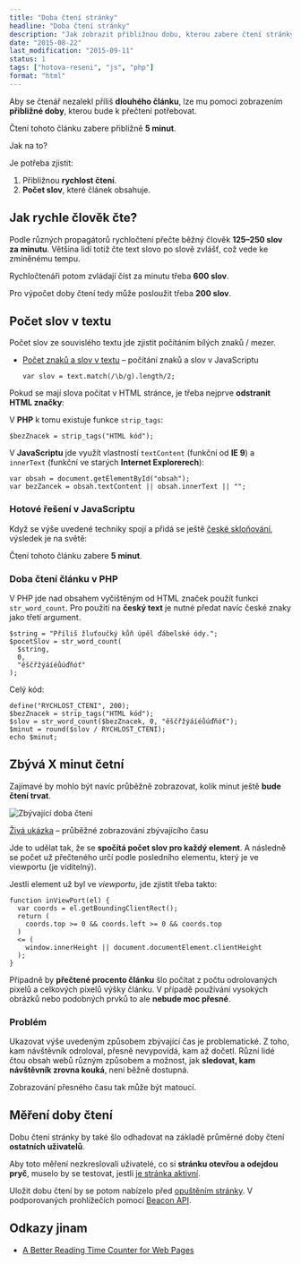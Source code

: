 ```yaml
---
title: "Doba čtení stránky"
headline: "Doba čtení stránky"
description: "Jak zobrazit přibližnou dobu, kterou zabere čtení stránky."
date: "2015-08-22"
last_modification: "2015-09-11"
status: 1
tags: ["hotova-reseni", "js", "php"]
format: "html"
---
```


<p>Aby se čtenář nezalekl příliš <b>dlouhého článku</b>, lze mu pomoci zobrazením <b>přibližné doby</b>, kterou bude k přečtení potřebovat.</p>

<p class="soft">Čtení tohoto článku zabere přibližně <b id="doba">5 minut</b>.</p>

<p>Jak na to?</p>

<p>Je potřeba zjistit:</p>

<ol> 
  <li>Přibližnou <b>rychlost čtení</b>.</li>
  
  <li><b>Počet slov</b>, které článek obsahuje.</li>
</ol>





<h2 id="rychlost">Jak rychle člověk čte?</h2>

<p>Podle různých propagátorů rychločtení přečte běžný člověk <b>125–250 slov za minutu</b>. Většina lidí totiž čte text slovo po slově zvlášť, což vede ke zmíněnému tempu.</p>

<p>Rychločtenáři potom zvládají číst za minutu třeba <b>600 slov</b>.</p>

<p>Pro výpočet doby čtení tedy může posloužit třeba <b>200 slov</b>.</p>






<h2 id="pocet-slov">Počet slov v textu</h2>

<p>Počet slov ze souvislého textu jde zjistit počítáním bílých znaků / mezer.</p>

<div class="internal-content">
  <ul>
    <li>
      <p><a href="/pocet-znaku">Počet znaků a slov v textu</a> – počítání znaků a slov v JavaScriptu</p>   
    <pre><code>var slov = text.match(/\b/g).length/2;</code></pre></li>
  </ul>
</div>

<p>Pokud se mají slova počítat v HTML stránce, je třeba nejprve <b>odstranit HTML značky</b>:</p>

<p>V <b>PHP</b> k tomu existuje funkce <code>strip_tags</code>:</p>

<pre><code>$bezZnacek = strip_tags("HTML kód");</code></pre>


<p>V <b>JavaScriptu</b> jde využít vlastností <code>textContent</code> (funkční od <b>IE 9</b>) a <code>innerText</code> (funkční ve starých <b>Internet Explorerech</b>):</p>

<pre><code>var obsah = document.getElementById("obsah");
var bezZancek = obsah.textContent || obsah.innerText || "";</code></pre>


<h3 id="js">Hotové řešení v JavaScriptu</h3>

<p>Když se výše uvedené techniky spojí a přidá se ještě <a href="/sklonovani">české skloňování</a>, výsledek je na světě:</p>

<div class="live">
 Čtení tohoto článku zabere <b id="doba2">5 minut</b>.
<script>
  function sklonovani(pocet, slova) {
    pocet = Math.abs(pocet);
    if (pocet == 0) return slova[0];
    if (pocet == 1) return slova[1];
    if (pocet < 5 && pocet > 0) return pocet + " " + slova[2];
    return pocet + " " + slova[3];
  }  
  
  function dobaCteni(doba) {
    var content = doba.parentNode.parentNode;
    var RYCHLOST_CTENI = 200;
  
    var bezZnacek = content.textContent || content.innerText || "";
    var slov = bezZnacek.match(/\b/g).length/2;
    var minut = Math.round(slov / RYCHLOST_CTENI);
  
    doba.innerHTML = sklonovani(minut, ["chvilku", "minutu", "minuty", "minut"]);    
  }
  dobaCteni(document.getElementById("doba"));
  dobaCteni(document.getElementById("doba2"));
</script>
</div>

<h3 id="php">Doba čtení článku v PHP</h3>

<p>V PHP jde nad obsahem vyčištěným od HTML značek použít funkci <code>str_word_count</code>. Pro použití na <b>český text</b> je nutné předat navíc české znaky jako třetí argument.</p>

<pre><code>$string = "Příliš žluťoučký kůň úpěl ďábelské ódy.";
$pocetSlov = str_word_count(
  $string, 
  0, 
  "ěščřžýáíéůúďňóť"
);</code></pre>

<p>Celý kód:</p>

<pre><code>define("RYCHLOST_CTENI", 200);
$bezZnacek = strip_tags("HTML kód");
$slov = str_word_count($bezZnacek, 0, "ěščřžýáíéůúďňóť");
$minut = round($slov / RYCHLOST_CTENI);
echo $minut;
</code></pre>


<h2 id="zbyva">Zbývá X minut četní</h2>

<p>Zajímavé by mohlo být navíc průběžně zobrazovat, kolik minut ještě <b>bude čtení trvat</b>.</p>

<p><img src="/files/doba-cteni/zbyvajici-doba.png" alt="Zbývající doba čtení" class="border"></p>

















<div class="external-content">
  <p><a href="http://kod.djpw.cz/fbqb">Živá ukázka</a> – průběžné zobrazování zbývajícího času</p>
</div>


<p>Jde to udělat tak, že se <b>spočítá počet slov pro každý element</b>. A následně se počet už přečteného určí podle posledního elementu, který je ve viewportu (je viditelný).</p>

<p>Jestli element už byl ve <i>viewportu</i>, jde zjistit třeba takto:</p>

<pre><code>function inViewPort(el) {
  var coords = el.getBoundingClientRect();
  return (
    coords.top >= 0 &amp;&amp; coords.left >= 0 &amp;&amp; coords.top
  ) 
  &lt;= (
    window.innerHeight || document.documentElement.clientHeight
  );
}</code></pre>












<p>Případně by <b>přečtené procento článku</b> šlo počítat z počtu odrolovaných pixelů a celkových pixelů výšky článku. V případě používání vysokých obrázků nebo podobných prvků to ale <b>nebude moc přesné</b>.</p>



<h3 id="problem">Problém</h3>

<p>Ukazovat výše uvedeným způsobem zbývající čas je problematické. Z toho, kam návštěvník odroloval, přesně nevypovídá, kam až dočetl. Různí lidé čtou obsah webů různým způsobem a možnost, jak <b>sledovat, kam návštěvník zrovna kouká</b>, není běžně dostupná.</p>

<p>Zobrazování přesného času tak může být matoucí.</p>





<h2 id="mereni">Měření doby čtení</h2>

<p>Dobu čtení stránky by také šlo odhadovat na základě průměrné doby čtení <b>ostatních uživatelů</b>.</p>

<p>Aby toto měření nezkreslovali uživatelé, co si <b>stránku otevřou a odejdou pryč</b>, muselo by se testovat, jestli <a href="/aktivni-stranka">je stránka aktivní</a>.</p>


<p>Uložit dobu čtení by se potom nabízelo před <a href="/onbeforeunload">opuštěním stránky</a>. V podporovaných prohlížečích pomocí <a href="/beacon">Beacon API</a>.</p>



<h2 id="odkazy">Odkazy jinam</h2>

<ul>
  <li><a href="http://thenewcode.com/1038/A-Better-Reading-Time-Counter-for-Web-Pages-Part-1">A Better Reading Time Counter for Web Pages</a></li>
</ul>